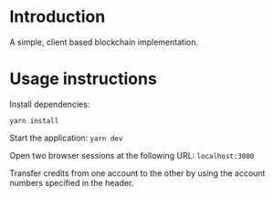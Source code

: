 # Introduction

A simple, client based blockchain implementation.


# Usage instructions

Install dependencies:

`yarn install`

Start the application:
`yarn dev`

Open two browser sessions at the following URL:
`localhost:3000`

Transfer credits from one account to the other by using the account numbers specified in the header.
